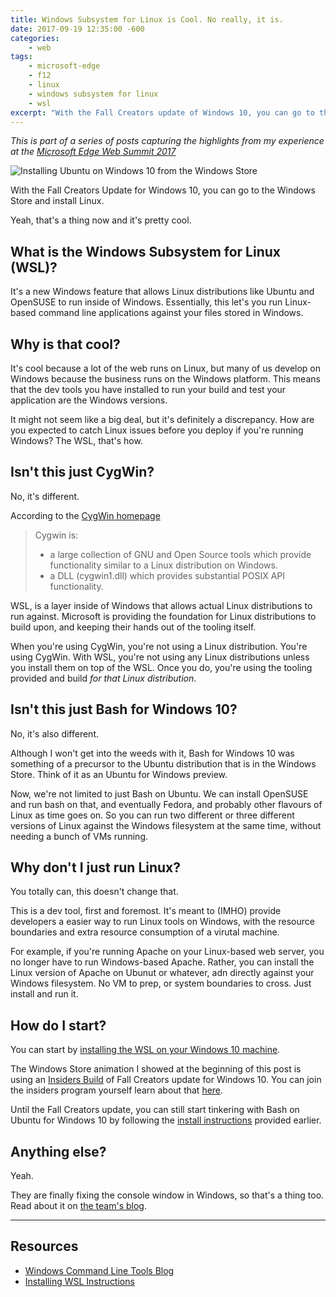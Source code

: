 ```yaml
---
title: Windows Subsystem for Linux is Cool. No really, it is.
date: 2017-09-19 12:35:00 -600
categories: 
    - web
tags:
    - microsoft-edge
    - f12
    - linux
    - windows subsystem for linux
    - wsl
excerpt: "With the Fall Creators update of Windows 10, you can go to the Windows Store and install Linux. Yeah, that's a thing now and it's pretty cool."
---
```


[1]: https://summit.microsoftedge.com/
[2]: https://davidwesst.blob.core.windows.net/blog/websummit-wsl/ubuntu-install.gif
[3]: https://www.cygwin.com/
[4]: https://msdn.microsoft.com/en-us/commandline/wsl/install_guide
[5]: https://insider.windows.com/en-us/
[6]: https://blogs.msdn.microsoft.com/commandline/

_This is part of a series of posts capturing the highlights from my experience at the [Microsoft Edge Web Summit 2017][1]_

![Installing Ubuntu on Windows 10 from the Windows Store][2]

With the Fall Creators Update for Windows 10, you can go to the Windows Store and install Linux.

Yeah, that's a thing now and it's pretty cool.

## What is the Windows Subsystem for Linux (WSL)?
It's a new Windows feature that allows Linux distributions like Ubuntu and OpenSUSE to run inside of Windows. Essentially, this let's you run Linux-based command line applications against your files stored in Windows.

## Why is that cool?
It's cool because a lot of the web runs on Linux, but many of us develop on Windows because the business runs on the Windows platform. This means that the dev tools you have installed to run your build and test your application are the Windows versions.

It might not seem like a big deal, but it's definitely a discrepancy. How are you expected to catch Linux issues before you deploy if you're running Windows? The WSL, that's how.

## Isn't this just CygWin?
No, it's different.

According to the [CygWin homepage][3]

> Cygwin is:
> * a large collection of GNU and Open Source tools which provide functionality similar to a Linux distribution on Windows.
> * a DLL (cygwin1.dll) which provides substantial POSIX API functionality.

WSL, is a layer inside of Windows that allows actual Linux distributions to run against. Microsoft is providing the foundation for Linux distributions to build upon, and keeping their hands out of the tooling itself.

When you're using CygWin, you're not using a Linux distribution. You're using CygWin. With WSL, you're not using any Linux distributions unless you install them on top of the WSL. Once you do, you're using the tooling provided and build _for that Linux distribution_.

## Isn't this just Bash for Windows 10?
No, it's also different.

Although I won't get into the weeds with it, Bash for Windows 10 was something of a precursor to the Ubuntu distribution that is in the Windows Store. Think of it as an Ubuntu for Windows preview.

Now, we're not limited to just Bash on Ubuntu. We can install OpenSUSE and run bash on that, and eventually Fedora, and probably other flavours of Linux as time goes on. So you can run two different or three different versions of Linux against the Windows filesystem at the same time, without needing a bunch of VMs running. 

## Why don't I just run Linux?
You totally can, this doesn't change that.

This is a dev tool, first and foremost. It's meant to (IMHO) provide developers a easier way to run Linux tools on Windows, with the resource boundaries and extra resource consumption of a virutal machine.

For example, if you're running Apache on your Linux-based web server, you no longer have to run Windows-based Apache. Rather, you can install the Linux version of Apache on Ubunut or whatever, adn directly against your Windows filesystem. No VM to prep, or system boundaries to cross. Just install and run it.

## How do I start?
You can start by [installing the WSL on your Windows 10 machine][4]. 

The Windows Store animation I showed at the beginning of this post is using an [Insiders Build][5] of Fall Creators update for Windows 10. You can join the insiders program yourself learn about that [here][5].

Until the Fall Creators update, you can still start tinkering with Bash on Ubuntu for Windows 10 by following the [install instructions][4] provided earlier.

## Anything else?
Yeah. 

They are finally fixing the console window in Windows, so that's a thing too. Read about it on [the team's blog][6].

---

## Resources

* [Windows Command Line Tools Blog][6]
* [Installing WSL Instructions][4]